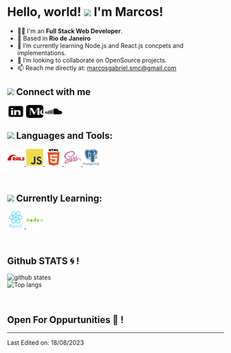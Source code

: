# Hello, world! <img src="https://raw.githubusercontent.com/MartinHeinz/MartinHeinz/master/wave.gif" width="30px"> I'm Marcos!




- 👨‍🔧 I'm an <b>Full Stack Web Developer</b>.
- 📍 Based in <b>Rio de Janeiro</b></li>
- 🌱 I’m currently learning Node.js and React.js concpets and implementations.
- 👯 I’m looking to collaborate on OpenSource projects.
- 📫 Reach me directly at: marcosgabriel.smc@gmail.com

## <img src="https://media.giphy.com/media/iY8CRBdQXODJSCERIr/giphy.gif" width="30px"> Connect with me
<p align="left">
    <a href="https://www.linkedin.com/in/marcosgabriel-costa/" target="blank"><img align="center" src="https://raw.githubusercontent.com/simple-icons/simple-icons/210db370c8d1231b6a0b1fb27c6db210585ce2b3/icons/linkedin.svg" alt="linkedin" height="30" width="40" /></a>
    <a href="https://medium.com/@marcosgabriel.smc" target="blank"><img align="center" src="https://raw.githubusercontent.com/simple-icons/simple-icons/210db370c8d1231b6a0b1fb27c6db210585ce2b3/icons/medium.svg" alt="medium" height="30" width="40" /></a>
    <a href="https://soundcloud.com/marcos-gabriel-7" target="blank"><img align="center" src="https://raw.githubusercontent.com/simple-icons/simple-icons/develop/icons/soundcloud.svg" alt="soundcloud" height="30" width="40" /></a>
</p>

## <img src = "https://media2.giphy.com/media/QssGEmpkyEOhBCb7e1/giphy.gif?cid=ecf05e47a0n3gi1bfqntqmob8g9aid1oyj2wr3ds3mg700bl&rid=giphy.gif" width = 32px> Languages and Tools:

<p align="left">     
    <a href="https://rubyonrails.org/" target="_blank" rel="noreferrer"> <img src="https://raw.githubusercontent.com/devicons/devicon/master/icons/rails/rails-plain-wordmark.svg" alt="ruby on rails" width="40" height="40"/> </a> 
    <a href="https://developer.mozilla.org/en-US/docs/Web/JavaScript" target="_blank" rel="noreferrer"> <img src="https://raw.githubusercontent.com/devicons/devicon/master/icons/javascript/javascript-original.svg" alt="javascript" width="40" height="40"/> </a> 
    <a href="https://www.w3.org/html/" target="_blank" rel="noreferrer"> <img src="https://raw.githubusercontent.com/devicons/devicon/master/icons/html5/html5-original-wordmark.svg" alt="html5" width="40" height="40"/> </a>     
    <a href="https://sass-lang.com/" target="_blank" rel="noreferrer"> <img src="https://raw.githubusercontent.com/devicons/devicon/master/icons/sass/sass-original.svg" alt="sass" width="40" height="40"/> </a> 
      <a href="https://www.postgresql.org/" target="_blank" rel="noreferrer"> <img src="https://raw.githubusercontent.com/devicons/devicon/master/icons/postgresql/postgresql-plain-wordmark.svg" alt="postgreSQL" width="40" height="40"/> </a>    
</p>
<br>

## <img src = "https://giphy.com/embed/9XYyNZoh8ycUmhest0" width = 32px> Currently Learning:

<p align="left">     
    <a href="https://react.dev/" target="_blank" rel="noreferrer"> <img src="https://raw.githubusercontent.com/devicons/devicon/master/icons/react/react-original-wordmark.svg" alt="react" width="40" height="40"/> </a> 
    <a href="https://nodejs.org/en" target="_blank" rel="noreferrer"> <img src="https://raw.githubusercontent.com/devicons/devicon/master/icons/nodejs/nodejs-plain-wordmark.svg" alt="node" width="40" height="40"/> </a>   
</p>
<br>



## Github STATS :cyclone: !

<p align="left"> 
  <img src="https://github-readme-stats.vercel.app/api?username=marcosgabriel-smc&count_private=true&show_icons=true&theme=apprentice" alt="github states"> 
  <br>
  <img src="https://github-readme-stats.vercel.app/api/top-langs/?username=marcosgabriel-smc&exclude_repo=marcosgabriel-smc.github.io&layout=compact&theme=apprentice" alt="Top langs">
</p>
<br>


## Open For Oppurtunities :purple_heart: !

-----

Last Edited on: 18/08/2023
